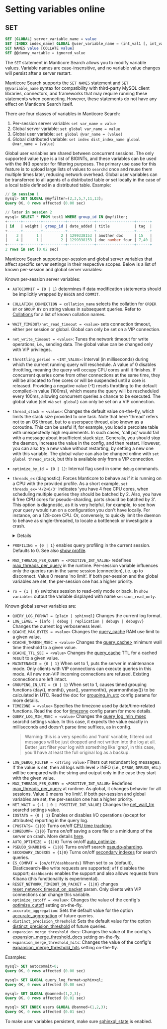 # Setting variables online

## SET
```sql
SET [GLOBAL] server_variable_name = value
SET [INDEX index_name] GLOBAL @user_variable_name = (int_val1 [, int_val2, ...])
SET NAMES value [COLLATE value]
SET @@dummy_variable = ignored_value
```

The `SET` statement in Manticore Search allows you to modify variable values. Variable names are case-insensitive, and no variable value changes will persist after a server restart.

Manticore Search supports the `SET NAMES` statement and `SET @@variable_name` syntax for compatibility with third-party MySQL client libraries, connectors, and frameworks that may require running these statements when connecting. However, these statements do not have any effect on Manticore Search itself.

There are four classes of variables in Manticore Search:

1.  Per-session server variable: `set var_name = value`
2.  Global server variable: `set global var_name = value`
3.  Global user variable: `set global @var_name = (value)`
4.  Global distributed variable: `set index dist_index_name global @var_name = (value)`

Global user variables are shared between concurrent sessions. The only supported value type is a list of BIGINTs, and these variables can be used with the IN() operator for filtering purposes. The primary use case for this feature is to upload large lists of values to `searchd` once and reuse them multiple times later, reducing network overhead. Global user variables can be transferred to all agents of a distributed table or set locally in the case of a local table defined in a distributed table. Example:

```sql
// in session 1
mysql> SET GLOBAL @myfilter=(2,3,5,7,11,13);
Query OK, 0 rows affected (0.00 sec)

// later in session 2
mysql> SELECT * FROM test1 WHERE group_id IN @myfilter;
+------+--------+----------+------------+-----------------+------+
| id   | weight | group_id | date_added | title           | tag  |
+------+--------+----------+------------+-----------------+------+
|    3 |      1 |        2 | 1299338153 | another doc     | 15   |
|    4 |      1 |        2 | 1299338153 | doc number four | 7,40 |
+------+--------+----------+------------+-----------------+------+
2 rows in set (0.02 sec)
```

Manticore Search supports per-session and global server variables that affect specific server settings in their respective scopes. Below is a list of known per-session and global server variables:

Known per-session server variables:

* `AUTOCOMMIT = {0 | 1}` determines if data modification statements should be implicitly wrapped by `BEGIN` and `COMMIT`.
* `COLLATION_CONNECTION = collation_name` selects the collation for `ORDER BY` or `GROUP BY` on string values in subsequent queries. Refer to [Collations](../Searching/Collations.md) for a list of known collation names.
* `WAIT_TIMEOUT/net_read_timeout = <value>` sets connection timeout, either per session or global. Global can only be set on a VIP connection.
* `net_write_timeout = <value>`: Tunes the network timeout for write operations, i.e., sending data. The global value can be changed only with VIP privileges.
* `throttling_period = <INT_VALUE>`: Interval (in milliseconds) during which the current running query will reschedule. A value of 0 disables throttling, meaning the query will occupy CPU cores until it finishes. If concurrent queries come from other connections at the same time, they will be allocated to free cores or will be suspended until a core is released. Providing a negative value (-1) resets throttling to the default compiled-in value (100ms), which means the query will be rescheduled every 100ms, allowing concurrent queries a chance to be executed. The global value (set via `set global`) can only be set on a VIP connection.
* `thread_stack = <value>`: Changes the default value on-the-fly, which limits the stack size provided to one task. Note that here 'thread' refers not to an OS thread, but to a userspace thread, also known as a coroutine. This can be useful if, for example, you load a percolate table with unexpectedly high requirements. In such cases, 'call pq' would fail with a message about insufficient stack size. Generally, you should stop the daemon, increase the value in the config, and then restart. However, you can also try a new value without restarting, by setting a new one with this variable. The global value can also be changed online with `set global thread_stack`, but this is available only from a VIP connection.
* `optimize_by_id = {0 | 1}`: Internal flag used in some `debug` commands.
* `threads_ex` (diagnostic): Forces Manticore to behave as if it is running on a CPU with the provided profile. As a short example, `set threads_ex='4/2+6/3'` indicates 'you have 4 free CPU cores, when scheduling multiple queries they should be batched by 2. Also, you have 6 free CPU cores for pseudo-sharding, parts should be batched by 3'. This option is diagnostic, as it is very helpful, for example, to see how your query would run on a configuration you don't have locally. For instance, on a 128-core CPU. Or, conversely, to quickly limit the daemon to behave as single-threaded, to locate a bottleneck or investigate a crash.

  <details>

	By default, Manticore starts a thread pool with a calculated number of CPU cores. All typical tasks are then distributed into this thread pool to ensure maximum CPU utilization. For instance, when a real-time table has several disk chunks, the search will be parallelized over the CPU cores. Similarly, for a single full-text search over a single index, the daemon will attempt to optimize search execution in parallel, using a technique referred to as "pseudo-sharding". Both features heavily depend on the total number of CPU cores and the number of free cores available for immediate use.

	This approach enhances performance but can make incident investigation more challenging. For example, a query doing `COUNT(*)` may return an approximate result (e.g., greater than 100 matches), and a subsequent execution of the same query may yield an exact result (e.g., exactly 120 matches). This variability depends on the available cores, but since this factor is unpredictable, it generally leads to non-reproducible results. Although this is usually acceptable, it can sometimes pose a problem. The `threads_ex` option specifies a desired CPU cores configuration, making queries with this configuration reproducible.

	`threads_ex` sets the CPU template for standard tasks and for pseudo-sharding, as pseudo-sharding can be part of the standard parallelization process. For example, if there are several disk chunks, they will be queried in parallel, but each may be further parallelized using pseudo-sharding. Thus, to manage this situation effectively, you need a couple of templates for each task type.

	A template is a string like `10/3`, where 10 represents concurrency and 3 represents batch size. If concurrency is 0, the default concurrency will be used. If batch size is 0, the default trivial template will be used. Any zero value can be omitted or replaced with `*`. The default (trivial) template can be described as `''`, and also as `*/*`, `0/0`, `0/`, `*/`, `/0`, `*`, etc. This means the daemon uses all available CPU cores without special batching limitations.

	A trivial template with 20 threads can be expressed as `20/*`, `20/0`, `20/`, or simply `20`. A round-robin template with a batch size of 2 is `*/2`, `0/2`, or simply `/2`. A round-robin dispatcher with 20 threads and a batch size of 3 is `20/3`.

	`threads_ex` is a template for basic tasks and for pseudo-sharding, separated by `+`, like:

	* `30+3` - a trivial base of 30 threads + trivial pseudo-sharding of 3 threads
	* `+/2` - a trivial base + round-robin pseudo-sharding with default threads and batch=2
	* `10` - a trivial base of 10 threads + default trivial pseudo-sharding
	* `/1+10` - a round-robin base with default threads and batch=1 + trivial pseudo-sharding with 10 threads
	* `4/2+2/1` - a round-robin base with 4 threads and batch=2 + round-robin pseudo-sharding with 2 threads and batch=1
	* `1+1` - the most deterministic case. Exactly 1 thread + 1 pseudo-shard, i.e., no parallelization at all. With this setting, you can reproducibly repeat the same problematic query and investigate behavior details. Furthermore, if you set `throttling_period=0`, your query will 'stick' to the current thread and never be rescheduled during execution, creating an ideal environment for troubleshooting.

	The option can be set globally from outside as an environment variable `MANTICORE_THREADS_EX`, like:

	```bash
	export MANTICORE_THREADS_EX=8
	export MANTICORE_THREADS_EX='16+8/2'
  ```

  Or, via the MySQL CLI, as:
  ```sql
  SET threads_ex='16';
	SET GLOBAL threads_ex='/2';
  ```

  Or, as a query parameter, like:
  ```sql
  SELECT ... OPTION threads_ex='1+1';
  ```

  The `threads_ex` configuration follows a hierarchy: environment variables first, then the global variable, and lastly, query options, allowing specific settings to override general ones.

  </details>

* `PROFILING = {0 | 1}` enables query profiling in the current session. Defaults to 0. See also [show profile](../Node_info_and_management/Profiling/Query_profile.md).
* `MAX_THREADS_PER_QUERY = <POSITIVE_INT_VALUE>` redefines [max_threads_per_query](../Server_settings/Searchd.md#max_threads_per_query) in the runtime. Per-session variable influences only the queries run in the same session (connection), i.e. up to disconnect. Value 0 means 'no limit'. If both per-session and the global variables are set, the per-session one has a higher priority.
* `ro = {1 | 0}` switches session to read-only mode or back. In `show variables` output the variable displayed with name `session_read_only`.

Known global server variables are:

* `QUERY_LOG_FORMAT = {plain | sphinxql}` Changes the current log format.
* `LOG_LEVEL = {info | debug | replication | debugv | debugvv}` Changes the current log verboseness level.
* `QCACHE_MAX_BYTES = <value>` Changes the [query_cache](../Searching/Query_cache.md) RAM use limit to a given value.
* `QCACHE_THRESH_MSEC = <value>` Changes the [query_cache>](../Searching/Query_cache.md) minimum wall time threshold to a given value.
* `QCACHE_TTL_SEC = <value>` Changes the [query_cache](../Searching/Query_cache.md) TTL for a cached result to a given value.
* `MAINTENANCE = {0 | 1}` When set to 1, puts the server in maintenance mode. Only clients with VIP connections can execute queries in this mode. All new non-VIP incoming connections are refused. Existing connections are left intact.
* `GROUPING_IN_UTC = {0 | 1}` When set to 1, causes timed grouping functions (day(), month(), year(), yearmonth(), yearmonthday()) to be calculated in UTC. Read the doc for [grouping_in_utc](../Server_settings/Searchd.md) config params for more details.
* `TIMEZONE = <value>` Specifies the timezone used by date/time-related functions. Read the doc for [timezone](../Server_settings/Searchd.md) config param for more details.
* `QUERY_LOG_MIN_MSEC = <value>` Changes the [query_log_min_msec](../Server_settings/Searchd.md#query_log_min_msec) searchd settings value. In this case, it expects the value exactly in milliseconds and doesn't parse time suffixes, as in config.
  > Warning: this is a very specific and 'hard' variable; filtered out messages will be just dropped and not written into the log at all. Better just filter your log with something like 'grep', in this case, you'll have at least the full original log as a backup.
* `LOG_DEBUG_FILTER = <string value>` Filters out redundant log messages. If the value is set, then all logs with level > INFO (i.e., `DEBUG`, `DEBUGV`, etc.) will be compared with the string and output only in the case they start with the given value.
* `MAX_THREADS_PER_QUERY = <POSITIVE_INT_VALUE>` Redefines [max_threads_per_query](../Server_settings/Searchd.md#max_threads_per_query) at runtime. As global, it changes behavior for all sessions. Value 0 means 'no limit'. If both per-session and global variables are set, the per-session one has a higher priority.
* `NET_WAIT = {-1 | 0 | POSITIVE_INT_VALUE}` Changes the [net_wait_tm](../Server_settings/Searchd.md#net_wait_tm) searchd settings value.
* `IOSTATS = {0 | 1}` Enables or disables I/O operations (except for attributes) reporting in the query log.
* `CPUSTATS= {1|0}` Turns on/off [CPU time tracking](../Starting_the_server/Manually.md#searchd-command-line-options).
* `COREDUMP= {1|0}` Turns on/off saving a core file or a minidump of the server on crash. More details [here](../Starting_the_server/Manually.md#searchd-command-line-options).
* `AUTO_OPTIMIZE = {1|0}` Turns on/off [auto_optimize](../Server_settings/Searchd.md#auto_optimize).
* `PSEUDO_SHARDING = {1|0}` Turns on/off search [pseudo-sharding](../Server_settings/Searchd.md#pseudo_sharding).
* `SECONDARY_INDEXES = {1|0}` Turns on/off [secondary indexes](../Server_settings/Searchd.md#secondary_indexes) for search queries.
* `ES_COMPAT = {on/off/dashboards}` When set to `on` (default), Elasticsearch-like write requests are supported; `off` disables the support; `dashboards` enables the support and also allows requests from Kibana (this functionality is experimental).
* `RESET_NETWORK_TIMEOUT_ON_PACKET = {1|0}` changes [reset_network_timeout_on_packet](../Server_settings/Searchd.md#reset_network_timeout_on_packet) param. Only clients with VIP connections can change this variable.
* `optimize_cutoff = <value>`: Changes the value of the config's [optimize_cutoff](../Server_settings/Searchd.md#optimize_cutoff) setting on-the-fly.
* `accurate_aggregation`: Sets the default value for the option [accurate_aggregation](../Searching/Options.md#accurate_aggregation) of future queries.
* `distinct_precision_threshold`: Sets the default value for the option [distinct_precision_threshold](../Searching/Options.md#distinct_precision_threshold) of future queries.
* `expansion_merge_threshold_docs`: Changes the value of the config's [expansion_merge_threshold_docs](Server_settings/Searchd.md#expansion_merge_threshold_docs) setting on-the-fly.
* `expansion_merge_threshold_hits`: Changes the value of the config's [expansion_merge_threshold_hits](Server_settings/Searchd.md#expansion_merge_threshold_hits) setting on-the-fly.

Examples:

```sql
mysql> SET autocommit=0;
Query OK, 0 rows affected (0.00 sec)

mysql> SET GLOBAL query_log_format=sphinxql;
Query OK, 0 rows affected (0.00 sec)

mysql> SET GLOBAL @banned=(1,2,3);
Query OK, 0 rows affected (0.01 sec)

mysql> SET INDEX users GLOBAL @banned=(1,2,3);
Query OK, 0 rows affected (0.01 sec)
```

To make user variables persistent, make sure [sphinxql_state](../Server_settings/Searchd.md#sphinxql_state) is enabled.
<!-- proofread -->
